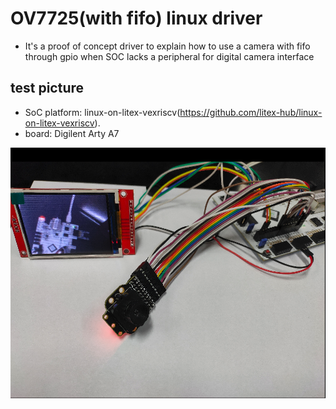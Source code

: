 

# OV7725(with fifo) linux driver
* It's a proof of concept driver to explain how to use a camera with fifo through gpio
when SOC lacks a peripheral for digital camera interface

## test picture
* SoC platform: linux-on-litex-vexriscv(https://github.com/litex-hub/linux-on-litex-vexriscv).
* board: Digilent Arty A7

![](./test.png "OV7725FIFO")




